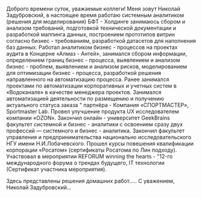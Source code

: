 Доброго времени суток, уважаемые коллеги! 
Меня зовут Николай Задубровский, в настоящее время работаю системным аналитиком (решения для моделирования) БФТ - Холдинге занимаюсь сбором и анализом требований, подготовкой технической документации и разработкой маппинга данных, построением прототипов витрин согласно бизнес - требованиям, разработкой датасетов для наполнения баз данных. Работал аналитиком бизнес - процессов на проектах аудита в Концерне «Алмаз - Антей», занимался сбором информации, определением границ бизнес - процесса, выявлением и анализом бизнес - проблем, выявлением и анализом рисков, моделированием для оптимизации бизнес - процесса, разработкой решения направленного на автоматизацию процесса. Ранее занимался проектами по автоматизации корпоративных и учетных систем в «Водоканале» в качестве менеджера проектов. Занимался автоматизацией деятельности по размещению и получению актуального статуса заказа " партнёра - Компания «СПОРТМАСТЕР», Sportmaster Lab. Провел улучшение продукта UX исследователем компании «OZON». Закончил онлайн - университет GeekBrains факультет системной и бизнес - аналитики с освоением сразу двух профессий ― системного и бизнес - аналитика. Закончил факультет управления и предпринимательства национально исследовательского НГУ имени Н.И.Лобачевского. Прошел курсы повешения квалификации корпорации «Росатом» (сертификаты Росатома по Лин подходу). Участвовал в мероприятии REFORUM winning the hearts - "12-го международного форума о трендах будущего, IT технологии (Сертификат участника мероприятия).

Здесь представлены решения домашних работ.....
С уважением, Николай Задубровский…

